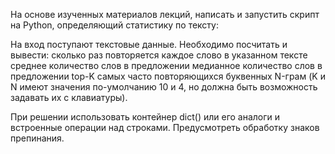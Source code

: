 На основе изученных материалов лекций, написать и запустить скрипт на Python, определяющий статистику по тексту:

На вход поступают текстовые данные. Необходимо посчитать и вывести: сколько раз повторяется каждое слово в указанном тексте среднее количество слов в предложении медианное количество слов в предложении top-K самых часто повторяющихся буквенных N-грам (K и N имеют значения по-умолчанию 10 и 4, но должна быть возможность задавать их с клавиатуры).

При решении использовать контейнер dict() или его аналоги и встроенные операции над строками. Предусмотреть обработку знаков препинания.
